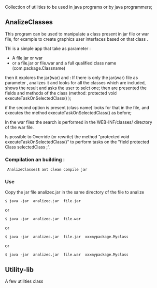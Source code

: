 Collection of utilities to be used in java programs or by java programmers;

## AnalizeClasses
This program can be used to manipulate a class present in jar file or war file, for example to create graphics user interfaces based on that class .


Thi is a simple app that take as parameter :
- A file jar or war 
- or a file.jar or file.war and a full qualified class name (com.package.Classname)

then it explores the jar(war) and :
If there is only the jar(war) file as parameter , analizes it and looks for all the classes which are included, shows the result and asks the user to selct one; then are presented the fields and methods of the class (method: protected void executeTaskOnSelectedClass() );

if the second option is present (class name) looks for that in the file, and executes the method executeTaskOnSelectedClass() as before; 

In the war files the search is performed in the WEB-INF/classes/ directory of the war file.

Is possible to Override (or rewrite) the method  "protected void executeTaskOnSelectedClass()" to perform tasks on the "field 	protected Class selectedClass ;".




### Compilation an building :

` AnalizeClasses$ ant clean compile jar`
### Use 
Copy the jar file analizec.jar in the same directory of the file to analize

`$ java -jar  analizec.jar  file.jar`

or

`$ java -jar  analizec.jar  file.war`

or

`$ java -jar  analizec.jar  file.jar  xxxmypackage.Myclass`

or

`$ java -jar  analizec.jar  file.war  xxxmypackage.Myclass`


## Utility-lib

A few utilities class
